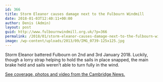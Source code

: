 ```yaml
---
id: 366
title: Storm Eleanor causes damage next to the Fulbourn Windmill
date: 2018-01-03T12:40:11+00:00
author: Denis (Admin)
layout: post
guid: http://www.fulbournwindmill.org.uk/?p=366
permalink: /2018/01/storm-eleanor-causes-damage-next-to-the-fulbourn-windmill/
image: /wp-content/uploads/2013/09/IMG_0739-125x125.jpg
---
```

Storm Eleanor battered Fulbourn on 2nd and 3rd January 2018. Luckily, though a lorry strap helping to hold the sails in place snapped, the main brake held and sails weren&#8217;t able to turn fully in the wind.

[See coverage, photos and video from the Cambridge News.](http://www.cambridge-news.co.uk/news/cambridge-news/storm-eleanor-tree-fulbourn-windmill-14106865)


